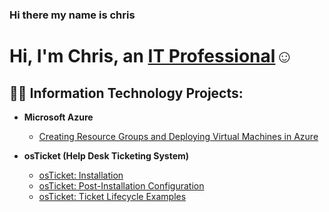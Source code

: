 ### Hi there my name is chris 
<h1>Hi, I'm Chris, an <a href="https://www.linkedin.com/in/christopher-dacres08"> IT Professional</a>☺</h1>

<h2>👨‍💻 Information Technology Projects:</h2>

- <b>Microsoft Azure</b>
  
  - [Creating Resource Groups and Deploying Virtual Machines in Azure](https://github.com/ChristopherDacres/resource-groups-and-virtual-machines)
  
- <b>osTicket (Help Desk Ticketing System)</b>

  - [osTicket: Installation](https://github.com/ChristopherDacres/osticket-prereqs)
  - [osTicket: Post-Installation Configuration](https://github.com/ChristopherDacres/post-install-config)
  - [osTicket: Ticket Lifecycle Examples](https://github.com/ChristopherDacres/ticket-lifecycle)

